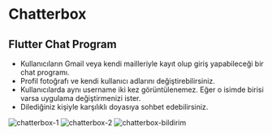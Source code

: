 # Chatterbox

## Flutter Chat Program

 - Kullanıcıların Gmail veya kendi mailleriyle kayıt olup giriş yapabileceği bir chat programı.
 - Profil fotoğrafı ve kendi kullanıcı adlarını değiştirebilirsiniz.
 - Kullanıcılarda aynı username iki kez görüntülenemez. Eğer o isimde birisi varsa uygulama değiştirmenizi ister.
 - Dilediğiniz kişiyle karşılıklı doyasıya sohbet edebilirsiniz.

   




![chatterbox-1](https://github.com/yildizugurcan/flutter_lovers/assets/108520734/8bbc38e9-2696-4844-8fb6-aa73e6faaa92)              ![chatterbox-2](https://github.com/yildizugurcan/flutter_lovers/assets/108520734/82f945f7-5150-4a67-860d-8e968efae438)             ![chatterbox-bildirim](https://github.com/yildizugurcan/Chatterbox/assets/108520734/beafe16c-ebba-4210-a9de-0adf077431fd)











